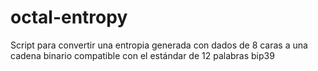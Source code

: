 # octal-entropy
Script para convertir una entropia generada con dados de 8 caras a una cadena binario compatible con el estándar de 12 palabras bip39
